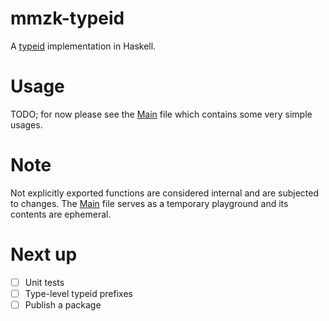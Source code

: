 # mmzk-typeid

A [typeid](https://github.com/jetpack-io/typeid) implementation in Haskell.

# Usage
TODO; for now please see the [Main](src/Main.hs) file which contains some very simple usages.

# Note
Not explicitly exported functions are considered internal and are subjected to changes.
The [Main](src/Main.hs) file serves as a temporary playground and its contents are ephemeral.

# Next up
- [ ] Unit tests
- [ ] Type-level typeid prefixes
- [ ] Publish a package
